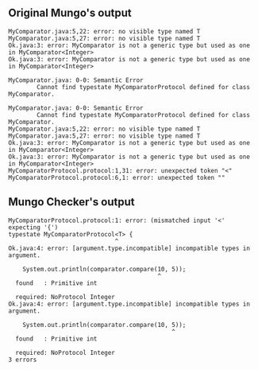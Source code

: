 ## Original Mungo's output

```
MyComparator.java:5,22: error: no visible type named T
MyComparator.java:5,27: error: no visible type named T
Ok.java:3: error: MyComparator is not a generic type but used as one in MyComparator<Integer>
Ok.java:3: error: MyComparator is not a generic type but used as one in MyComparator<Integer>

MyComparator.java: 0-0: Semantic Error
		Cannot find typestate MyComparatorProtocol defined for class MyComparator.

MyComparator.java: 0-0: Semantic Error
		Cannot find typestate MyComparatorProtocol defined for class MyComparator.
MyComparator.java:5,22: error: no visible type named T
MyComparator.java:5,27: error: no visible type named T
Ok.java:3: error: MyComparator is not a generic type but used as one in MyComparator<Integer>
Ok.java:3: error: MyComparator is not a generic type but used as one in MyComparator<Integer>
MyComparatorProtocol.protocol:1,31: error: unexpected token "<"
MyComparatorProtocol.protocol:6,1: error: unexpected token ""```

## Mungo Checker's output

```
MyComparatorProtocol.protocol:1: error: (mismatched input '<' expecting '{')
typestate MyComparatorProtocol<T> {
                              ^
Ok.java:4: error: [argument.type.incompatible] incompatible types in argument.
    System.out.println(comparator.compare(10, 5));
                                          ^
  found   : Primitive int
  required: NoProtocol Integer
Ok.java:4: error: [argument.type.incompatible] incompatible types in argument.
    System.out.println(comparator.compare(10, 5));
                                              ^
  found   : Primitive int
  required: NoProtocol Integer
3 errors```

